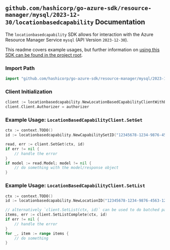 
## `github.com/hashicorp/go-azure-sdk/resource-manager/mysql/2023-12-30/locationbasedcapability` Documentation

The `locationbasedcapability` SDK allows for interaction with the Azure Resource Manager Service `mysql` (API Version `2023-12-30`).

This readme covers example usages, but further information on [using this SDK can be found in the project root](https://github.com/hashicorp/go-azure-sdk/tree/main/docs).

### Import Path

```go
import "github.com/hashicorp/go-azure-sdk/resource-manager/mysql/2023-12-30/locationbasedcapability"
```


### Client Initialization

```go
client := locationbasedcapability.NewLocationBasedCapabilityClientWithBaseURI("https://management.azure.com")
client.Client.Authorizer = authorizer
```


### Example Usage: `LocationBasedCapabilityClient.SetGet`

```go
ctx := context.TODO()
id := locationbasedcapability.NewCapabilitySetID("12345678-1234-9876-4563-123456789012", "locationValue", "capabilitySetValue")

read, err := client.SetGet(ctx, id)
if err != nil {
	// handle the error
}
if model := read.Model; model != nil {
	// do something with the model/response object
}
```


### Example Usage: `LocationBasedCapabilityClient.SetList`

```go
ctx := context.TODO()
id := locationbasedcapability.NewLocationID("12345678-1234-9876-4563-123456789012", "locationValue")

// alternatively `client.SetList(ctx, id)` can be used to do batched pagination
items, err := client.SetListComplete(ctx, id)
if err != nil {
	// handle the error
}
for _, item := range items {
	// do something
}
```
